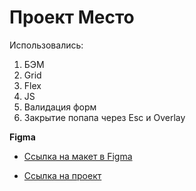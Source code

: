 # Проект Место

Использовались:
1. БЭМ
2. Grid
3. Flex
4. JS
5. Валидация форм
6. Закрытие попапа через Esc и Overlay


**Figma**

* [Ссылка на макет в Figma](https://www.figma.com/file/2cn9N9jSkmxD84oJik7xL7/JavaScript.-Sprint-4?node-id=0%3A1)

* [Ссылка на проект](https://ekaterinarechkina.github.io/mesto/)
